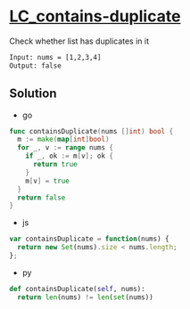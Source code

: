 # [LC_contains-duplicate](https://leetcode.com/problems/contains-duplicate)

Check whether list has duplicates in it

```txt
Input: nums = [1,2,3,4]
Output: false
```

## Solution

* go

```go
func containsDuplicate(nums []int) bool {
  m := make(map[int]bool)
  for _, v := range nums {
    if _, ok := m[v]; ok {
      return true
    }
    m[v] = true
  }
  return false
}
```

* js

```js
var containsDuplicate = function(nums) {
  return new Set(nums).size < nums.length;
};
```

* py

```py
def containsDuplicate(self, nums):
  return len(nums) != len(set(nums))
```
